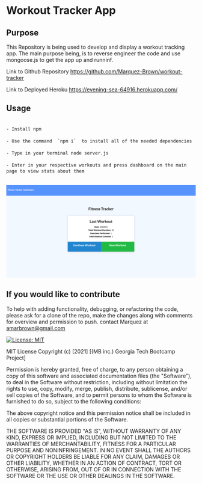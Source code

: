 # Workout Tracker App

## Purpose

This Repository is being used to develop and display a workout tracking app.  The main purpose being, is to reverse engineer the code and use mongoose.js to get the app up and runninf.


Link to Github Repository
https://github.com/Marquez-Brown/workout-tracker

Link to Deployed Heroku
https://evening-sea-64916.herokuapp.com/

## Usage
````

- Install npm 

- Use the command  `npm i`  to install all of the needed dependencies

- Type in your terminal node server.js 
  
- Enter in your respective workouts and press dashboard on the main page to view stats about them


````

![imageofsite](./public/assets/workout-tracker.png)




## If you would like to contribute

To help with adding functionality, debugging, or refactoring the code, please ask for a clone of the repo, make the changes along with comments for overview and permission to push.
contact Marquez at
amarbrown@gmail.com

[![License: MIT](https://img.shields.io/badge/License-MIT-yellow.svg)](https://opensource.org/licenses/MIT)

MIT License
Copyright (c) [2021] [(MB inc.) Georgia Tech Bootcamp Project]

Permission is hereby granted, free of charge, to any person obtaining a copy
of this software and associated documentation files (the "Software"), to deal
in the Software without restriction, including without limitation the rights
to use, copy, modify, merge, publish, distribute, sublicense, and/or sell
copies of the Software, and to permit persons to whom the Software is
furnished to do so, subject to the following conditions:

The above copyright notice and this permission notice shall be included in all
copies or substantial portions of the Software.

THE SOFTWARE IS PROVIDED "AS IS", WITHOUT WARRANTY OF ANY KIND, EXPRESS OR
IMPLIED, INCLUDING BUT NOT LIMITED TO THE WARRANTIES OF MERCHANTABILITY,
FITNESS FOR A PARTICULAR PURPOSE AND NONINFRINGEMENT. IN NO EVENT SHALL THE
AUTHORS OR COPYRIGHT HOLDERS BE LIABLE FOR ANY CLAIM, DAMAGES OR OTHER
LIABILITY, WHETHER IN AN ACTION OF CONTRACT, TORT OR OTHERWISE, ARISING FROM,
OUT OF OR IN CONNECTION WITH THE SOFTWARE OR THE USE OR OTHER DEALINGS IN THE
SOFTWARE.